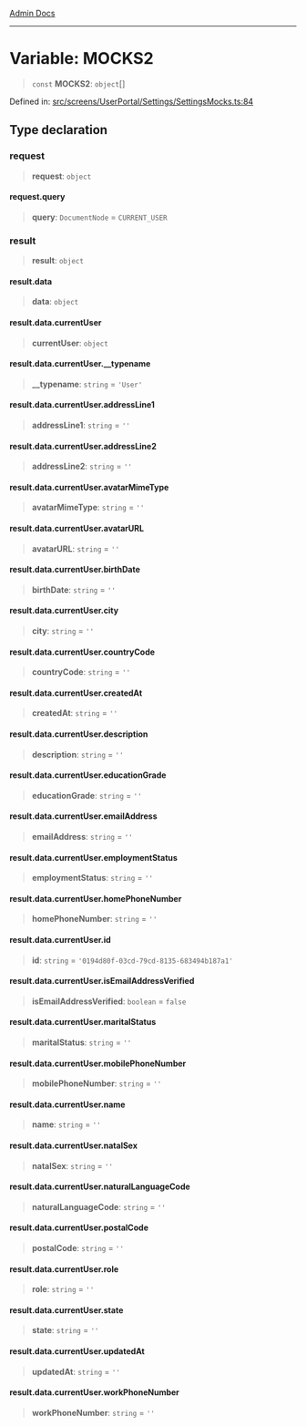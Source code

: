 [Admin Docs](/)

***

# Variable: MOCKS2

> `const` **MOCKS2**: `object`[]

Defined in: [src/screens/UserPortal/Settings/SettingsMocks.ts:84](https://github.com/PalisadoesFoundation/talawa-admin/blob/main/src/screens/UserPortal/Settings/SettingsMocks.ts#L84)

## Type declaration

### request

> **request**: `object`

#### request.query

> **query**: `DocumentNode` = `CURRENT_USER`

### result

> **result**: `object`

#### result.data

> **data**: `object`

#### result.data.currentUser

> **currentUser**: `object`

#### result.data.currentUser.\_\_typename

> **\_\_typename**: `string` = `'User'`

#### result.data.currentUser.addressLine1

> **addressLine1**: `string` = `''`

#### result.data.currentUser.addressLine2

> **addressLine2**: `string` = `''`

#### result.data.currentUser.avatarMimeType

> **avatarMimeType**: `string` = `''`

#### result.data.currentUser.avatarURL

> **avatarURL**: `string` = `''`

#### result.data.currentUser.birthDate

> **birthDate**: `string` = `''`

#### result.data.currentUser.city

> **city**: `string` = `''`

#### result.data.currentUser.countryCode

> **countryCode**: `string` = `''`

#### result.data.currentUser.createdAt

> **createdAt**: `string` = `''`

#### result.data.currentUser.description

> **description**: `string` = `''`

#### result.data.currentUser.educationGrade

> **educationGrade**: `string` = `''`

#### result.data.currentUser.emailAddress

> **emailAddress**: `string` = `''`

#### result.data.currentUser.employmentStatus

> **employmentStatus**: `string` = `''`

#### result.data.currentUser.homePhoneNumber

> **homePhoneNumber**: `string` = `''`

#### result.data.currentUser.id

> **id**: `string` = `'0194d80f-03cd-79cd-8135-683494b187a1'`

#### result.data.currentUser.isEmailAddressVerified

> **isEmailAddressVerified**: `boolean` = `false`

#### result.data.currentUser.maritalStatus

> **maritalStatus**: `string` = `''`

#### result.data.currentUser.mobilePhoneNumber

> **mobilePhoneNumber**: `string` = `''`

#### result.data.currentUser.name

> **name**: `string` = `''`

#### result.data.currentUser.natalSex

> **natalSex**: `string` = `''`

#### result.data.currentUser.naturalLanguageCode

> **naturalLanguageCode**: `string` = `''`

#### result.data.currentUser.postalCode

> **postalCode**: `string` = `''`

#### result.data.currentUser.role

> **role**: `string` = `''`

#### result.data.currentUser.state

> **state**: `string` = `''`

#### result.data.currentUser.updatedAt

> **updatedAt**: `string` = `''`

#### result.data.currentUser.workPhoneNumber

> **workPhoneNumber**: `string` = `''`
